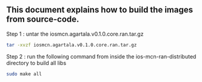 ## This document explains how to build the images from source-code.

Step 1 : untar the iosmcn.agartala.v0.1.0.core.ran.tar.gz

```sh
tar -xvzf iosmcn.agartala.v0.1.0.core.ran.tar.gz

```
Step 2 :  run the following command from inside the ios-mcn-ran-distributed directory to build all libs

```sh
sudo make all
```
